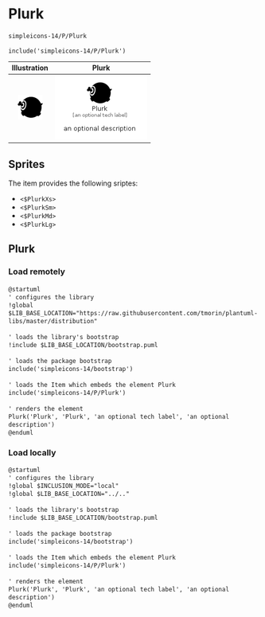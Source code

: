 # Plurk


```text
simpleicons-14/P/Plurk
```

```text
include('simpleicons-14/P/Plurk')
```



| Illustration | Plurk |
| :---: | :---: |
| ![illustration for Illustration](../../simpleicons-14/P/Plurk.png) | ![illustration for Plurk](../../simpleicons-14/P/Plurk.Local.png) |



## Sprites
The item provides the following sriptes:

- `<$PlurkXs>`
- `<$PlurkSm>`
- `<$PlurkMd>`
- `<$PlurkLg>`





## Plurk

### Load remotely
```plantuml
@startuml
' configures the library
!global $LIB_BASE_LOCATION="https://raw.githubusercontent.com/tmorin/plantuml-libs/master/distribution"

' loads the library's bootstrap
!include $LIB_BASE_LOCATION/bootstrap.puml

' loads the package bootstrap
include('simpleicons-14/bootstrap')

' loads the Item which embeds the element Plurk
include('simpleicons-14/P/Plurk')

' renders the element
Plurk('Plurk', 'Plurk', 'an optional tech label', 'an optional description')
@enduml
```

### Load locally
```plantuml
@startuml
' configures the library
!global $INCLUSION_MODE="local"
!global $LIB_BASE_LOCATION="../.."

' loads the library's bootstrap
!include $LIB_BASE_LOCATION/bootstrap.puml

' loads the package bootstrap
include('simpleicons-14/bootstrap')

' loads the Item which embeds the element Plurk
include('simpleicons-14/P/Plurk')

' renders the element
Plurk('Plurk', 'Plurk', 'an optional tech label', 'an optional description')
@enduml
```

